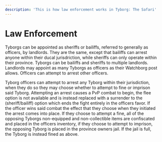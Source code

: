 ```yaml
---
description: 'This is how law enforcement works in Tyborg: The Safari'
---
```


# Law Enforcement

Tyborgs can be appointed as sheriffs or bailiffs, referred to generally as officers, by landlords. They are the same, except that bailiffs can arrest anyone within their ducal jurisdriction, while sheriffs can only operate within their province. Tyborgs can be bailiffs and sheriffs to multiple landlords. Landlords may appoint as many Tyborgs as officers as their Watchborg post allows. Officers can attempt to arrest other officers.

Tyborg officers can attempt to arrest any Tyborg within their jurisdiction, when they do so they may choose whether to attempt to fine or imprison said Tyborg. Attempting an arrest causes a PvP combat to begin, the flee option is not available and is instead replaced with a surrender to the (sheriff/bailiff) option which ends the fight entirely in the officers favor.  If the officer wins said combat the effect that they choose when they initiated the arrest comes into place. If they choose to attempt a fine, all of the opposing Tyborgs non-equipped and non-collectible items are confiscated and placed in the officers inventory, if they choose to attempt to imprison, the opposing Tyborg is placed in the province owners jail. If the jail is full, the Tyborg is instead fined as above.&#x20;
